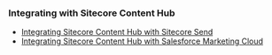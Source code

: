 ### Integrating with Sitecore Content Hub

- [Integrating Sitecore Content Hub with Sitecore Send](/learn/integrations/send-ch)
- [Integrating Sitecore Content Hub with Salesforce Marketing Cloud](https://doc.sitecore.com/ch/en/users/content-hub/integrate-with-sitecore--overview.html)
